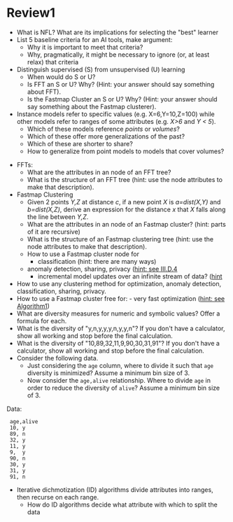 # Review1

+ What is NFL? What are its implications for selecting the "best" learner
+ List 5 baseline criteria for an AI tools, make argument:
    - Why it is important to meet that criteria?
    - Why, pragmatically, it might be necessary to ignore (or, at least relax) that criteria
+ Distinguish supervised (S) from unsupervised (U) learning
    - When would do S or U?
    - Is FFT an S or U? Why? (Hint: your answer should say something about FFT). 
    - Is the Fastmap Cluster an S or U? Why? (Hint: your answer should say something about the Fastmap clusterer). 
+ Instance models refer to specific values  (e.g. X=6,Y=10,Z=100) while other models  refer to ranges of some attributes (e.g. _X>6_ and _Y < 5_).
    - Which of these models reference _points_ or _volumes_?
    - Which of these offer more generalizations of the past?
    - Which of these are shorter to share?
    - How to generalize from point models to models that cover volumes?
- FFTs:
    - What are the attributes in an node of an FFT tree?
    - What is the structure of an FFT tree (hint: use the node attributes to make that description).
- Fastmap Clustering
    - Given 2 points _Y,Z_ at distance _c_, if a new point _X_ is _a=dist(X,Y)_ and _b=dist(X,Z)_, derive
      an expression for the distance _x_ that _X_ falls along the line between _Y,Z_.
    - What are the attributes in an node of an Fastmap cluster? (hint: parts of it are recursive)
    - What is the structure of an Fastmap clustering tree (hint: use the node attributes to make that description).
    - How to use a Fastmap cluster node for 
         - classification (hint: there are many ways)
	 - anomaly detection, sharing,  privacy ([hint: see III.D.4](http://menzies.us/pdf/15lace2.pdf)
         - incremental model updates over an infinite stream of data? ([hint](https://ai-at-wvu.blogspot.com/2010/01/simple-single-pass-k-means.html)
- How to use any clustering method for optimization, anomaly detection, classification, sharing, privacy.
- How to use a Fastmap cluster free for:
         - very fast optimization ([hint: see Algorithm1](https://arxiv.org/pdf/1608.07617.pdf))
- What are diversity measures for numeric and symbolic values? Offer a formula for each.
- What is the diversity of "y,n,y,y,y,n,y,y,n"? If you don't have a calculator, show all working and stop before the final calculation.
- What is the diversity of "10,89,32,11,9,90,30,31,91"? If you don't have a calculator, show all working and stop before the final calculation.
- Consider the following data.
    - Just considering the `age` column, where to divide it such that `age` diversity is minimized?
      Assume a minimum bin size of 3.
    - Now consider the `age,alive` relationship. Where to divide `age` in order to reduce the diversity of `alive`?
      Assume a minimum bin size of 3.

Data:    


     age,alive
     10, y
     89, n
     32, y
     11, y
     9,  y
     90, n
     30, y
     31, y
     91, n

- Iterative dichmotization (ID) algorithms divide attributes into ranges, then recurse on each range. 
    - How do ID algorithms decide what attribute with which  to split the data
